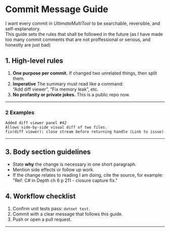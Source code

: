 # Commit Message Guide
I want every commit in *UltimateMultiTool* to be searchable, reversible, and self-explanatory.  
This guide sets the rules that shall be followed in the future (as I have made too many commit comments that are not proffessional or serious, and honestly are just bad)

## 1. High-level rules

1. **One purpose per commit.** If changed two unrelated things, then split them.
2. **Imperative** The summary must read like a command:  
   “Add diff viewer”, “Fix memory leak”, etc.
3. **No profanity or private jokes.** This is a public repo now.

---

### 2 Examples

    Added diff viewer panel #42
    Allows side-by-side visual diff of two files.  
    fix(diff viewer): close stream before returning handle (Link to issue)

---

## 3. Body section guidelines

* State **why** the change is necessary in one short paragraph.  
* Mention side effects or follow up work.  
* If the change relates to reading I am doing, cite the source, for example:  
  "Ref: C# in Depth ch 6 p 211 - closure capture fix."

## 4. Workflow checklist
 
1. Confirm unit tests pass: `dotnet test`.  
2. Commit with a clear message that follows this guide.  
3. Push or open a pull request.

---
